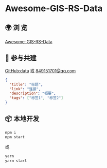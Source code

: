 # Awesome-GIS-RS-Data

## 🌍 浏 览
[Awesome-GIS-RS-Data](https://giser.xyz/awesome-gis-rs-data/)

## 🤝 参与共建

[GitHub:data](https://github.com/huanglii/awesome-gis-rs-data/blob/master/config/data.json) 或 <849151701@qq.com>
``` json
{
  "title": "标题",
  "link": "连接",
  "description": "概要",
  "tags": ["标签1", "标签2"]
}
```

## 📦 本地开发

```bash
npm i
npm start
```

或

```bash
yarn
yarn start
```

